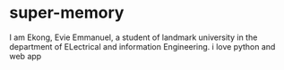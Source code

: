 # super-memory
I am Ekong, Evie Emmanuel, a student of landmark university in the department of ELectrical and information Engineering. 
i love python and web app
